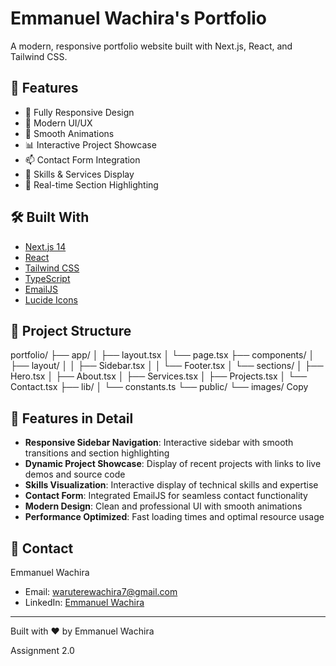 # Emmanuel Wachira's Portfolio

A modern, responsive portfolio website built with Next.js, React, and Tailwind CSS.

## 🚀 Features

- 📱 Fully Responsive Design
- 🎨 Modern UI/UX
- 🌙 Smooth Animations
- 📊 Interactive Project Showcase
- 📫 Contact Form Integration
- 🎯 Skills & Services Display
- 🔄 Real-time Section Highlighting

## 🛠️ Built With

- [Next.js 14](https://nextjs.org/)
- [React](https://reactjs.org/)
- [Tailwind CSS](https://tailwindcss.com/)
- [TypeScript](https://www.typescriptlang.org/)
- [EmailJS](https://www.emailjs.com/)
- [Lucide Icons](https://lucide.dev/)

## 📂 Project Structure
portfolio/
├── app/
│   ├── layout.tsx
│   └── page.tsx
├── components/
│   ├── layout/
│   │   ├── Sidebar.tsx
│   │   └── Footer.tsx
│   └── sections/
│       ├── Hero.tsx
│       ├── About.tsx
│       ├── Services.tsx
│       ├── Projects.tsx
│       └── Contact.tsx
├── lib/
│   └── constants.ts
└── public/
└── images/
Copy
## 🌟 Features in Detail

- **Responsive Sidebar Navigation**: Interactive sidebar with smooth transitions and section highlighting
- **Dynamic Project Showcase**: Display of recent projects with links to live demos and source code
- **Skills Visualization**: Interactive display of technical skills and expertise
- **Contact Form**: Integrated EmailJS for seamless contact functionality
- **Modern Design**: Clean and professional UI with smooth animations
- **Performance Optimized**: Fast loading times and optimal resource usage

## 🤝 Contact

Emmanuel Wachira
- Email: [waruterewachira7@gmail.com](mailto:waruterewachira7@gmail.com)
- LinkedIn: [Emmanuel Wachira](https://www.linkedin.com/in/emmanuelwaruts77/)

---

Built with ❤️ by Emmanuel Wachira

Assignment 2.0
